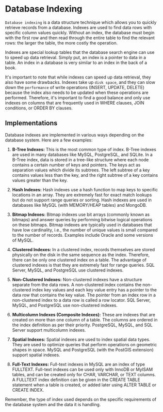 # Database Indexing

`Database indexing` is a data structure technique which allows you to quickly retrieve records from a database. Indexes are used to find data rows with specific column values quickly. Without an index, the database must begin with the first row and then read through the entire table to find the relevant rows: the larger the table, the more costly the operation.

Indexes are special lookup tables that the database search engine can use to speed up data retrieval. Simply put, an index is a pointer to data in a table. An index in a database is very similar to an index in the back of a book.

It's important to note that while indexes can speed up data retrieval, they also have some drawbacks. Indexes take up `disk space`, and they can slow down the `performance` of write operations (INSERT, UPDATE, DELETE) because the index also needs to be updated when these operations are performed. Therefore, it's important to find a good balance and only use indexes on columns that are frequently used in WHERE clauses, JOIN conditions, or ORDER BY clauses.

## Implementations

Database indexes are implemented in various ways depending on the database system. Here are a few examples:

1. **B-Tree Indexes:** This is the most common type of index. B-Tree indexes are used in many databases like MySQL, PostgreSQL, and SQLite. In a B-Tree index, data is stored in a tree-like structure where each node contains a certain number of keys and pointers. The keys act as separation values which divide its subtrees. The left subtree of a key contains values less than the key, and the right subtree of a key contains values greater than the key.

2. **Hash Indexes:** Hash indexes use a hash function to map keys to specific locations in an array. They are extremely fast for exact match lookups but do not support range queries or sorting. Hash indexes are used in databases like MySQL (with MEMORY/HEAP tables) and MongoDB.

3. **Bitmap Indexes:** Bitmap indexes use bit arrays (commonly known as bitmaps) and answer queries by performing bitwise logical operations on these bitmaps. Bitmap indexes are typically used in databases that have low cardinality, i.e., the number of unique values is small compared to the number of records. Examples include Oracle and some versions of MySQL.

4. **Clustered Indexes:** In a clustered index, records themselves are stored physically on the disk in the same sequence as the index. Therefore, there can be only one clustered index on a table. The advantage of clustered indexes is that they are extremely fast for range queries. SQL Server, MySQL, and PostgreSQL use clustered indexes.

5. **Non-Clustered Indexes:** Non-clustered indexes have a structure separate from the data rows. A non-clustered index contains the non-clustered index key values and each key value entry has a pointer to the data row that contains the key value. The pointer from an index row in a non-clustered index to a data row is called a row locator. SQL Server, MySQL, and PostgreSQL use non-clustered indexes.

6. **Multicolumn Indexes (Composite Indexes):** These are indexes that are created on more than one column of a table. The columns are ordered in the index definition as per their priority. PostgreSQL, MySQL, and SQL Server support multicolumn indexes.

7. **Spatial Indexes:** Spatial indexes are used to index spatial data types. They are used to optimize queries that perform operations on geometric shapes in space. MySQL and PostgreSQL (with the PostGIS extension) support spatial indexes.

8. **Full-Text Indexes:** Full-text indexes in MySQL are an index of type FULLTEXT. Full-text indexes can be used only with InnoDB or MyISAM tables, and can be created only for CHAR, VARCHAR, or TEXT columns. A FULLTEXT index definition can be given in the CREATE TABLE statement when a table is created, or added later using ALTER TABLE or CREATE INDEX.

Remember, the type of index used depends on the specific requirements of the database system and the data it is handling.
